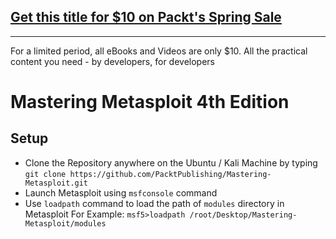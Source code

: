 ## [Get this title for $10 on Packt's Spring Sale](https://www.packt.com/B15076?utm_source=github&utm_medium=packt-github-repo&utm_campaign=spring_10_dollar_2022)
-----
For a limited period, all eBooks and Videos are only $10. All the practical content you need \- by developers, for developers

# Mastering Metasploit 4th Edition #

## Setup ##
- Clone the Repository anywhere on the Ubuntu / Kali Machine by typing `git clone https://github.com/PacktPublishing/Mastering-Metasploit.git`
- Launch Metasploit using `msfconsole` command
- Use `loadpath` command to load the path of `modules` directory in Metasploit For Example: `msf5>loadpath /root/Desktop/Mastering-Metasploit/modules`
